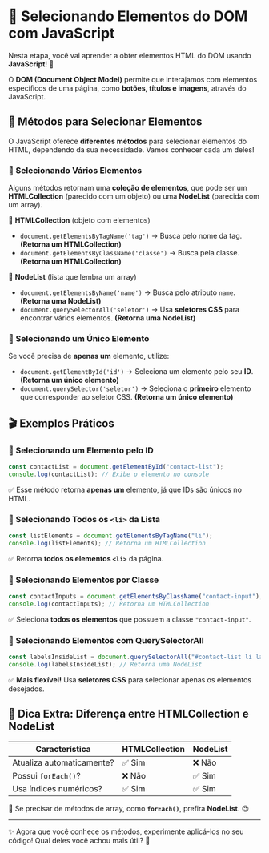 # 📌 Selecionando Elementos do DOM com JavaScript  

Nesta etapa, você vai aprender a obter elementos HTML do DOM usando **JavaScript**! 🎯  

O **DOM (Document Object Model)** permite que interajamos com elementos específicos de uma página, como **botões, títulos e imagens**, através do JavaScript.  

## 🎯 Métodos para Selecionar Elementos  

O JavaScript oferece **diferentes métodos** para selecionar elementos do HTML, dependendo da sua necessidade. Vamos conhecer cada um deles!  

### 🔹 Selecionando **Vários** Elementos  
Alguns métodos retornam uma **coleção de elementos**, que pode ser um **HTMLCollection** (parecido com um objeto) ou uma **NodeList** (parecida com um array).  

🔹 **HTMLCollection** (objeto com elementos)  
- `document.getElementsByTagName('tag')` → Busca pelo nome da tag. **(Retorna um HTMLCollection)**  
- `document.getElementsByClassName('classe')` → Busca pela classe. **(Retorna um HTMLCollection)**  

🔹 **NodeList** (lista que lembra um array)  
- `document.getElementsByName('name')` → Busca pelo atributo `name`. **(Retorna uma NodeList)**  
- `document.querySelectorAll('seletor')` → Usa **seletores CSS** para encontrar vários elementos. **(Retorna uma NodeList)**  

### 🔸 Selecionando um **Único** Elemento  
Se você precisa de **apenas um** elemento, utilize:  
- `document.getElementById('id')` → Seleciona um elemento pelo seu **ID**. **(Retorna um único elemento)**  
- `document.querySelector('seletor')` → Seleciona o **primeiro** elemento que corresponder ao seletor CSS. **(Retorna um único elemento)**  

## 🎬 Exemplos Práticos  

### 📌 Selecionando um Elemento pelo ID  
```js
const contactList = document.getElementById("contact-list");
console.log(contactList); // Exibe o elemento no console
```
✅ Esse método retorna **apenas um** elemento, já que IDs são únicos no HTML.  

### 📌 Selecionando Todos os `<li>` da Lista  
```js
const listElements = document.getElementsByTagName("li");
console.log(listElements); // Retorna um HTMLCollection
```
✅ Retorna **todos os elementos `<li>`** da página.  

### 📌 Selecionando Elementos por Classe  
```js
const contactInputs = document.getElementsByClassName("contact-input");
console.log(contactInputs); // Retorna um HTMLCollection
```
✅ Seleciona **todos os elementos** que possuem a classe `"contact-input"`.  

### 📌 Selecionando Elementos com QuerySelectorAll  
```js
const labelsInsideList = document.querySelectorAll("#contact-list li label");
console.log(labelsInsideList); // Retorna uma NodeList
```
✅ **Mais flexível!** Usa **seletores CSS** para selecionar apenas os elementos desejados.  

## 🚀 Dica Extra: Diferença entre **HTMLCollection** e **NodeList**  

| Característica         | HTMLCollection       | NodeList |
|----------------------|--------------------|----------|
| Atualiza automaticamente? | ✅ Sim | ❌ Não |
| Possui `forEach()`? | ❌ Não | ✅ Sim |
| Usa índices numéricos? | ✅ Sim | ✅ Sim |

🔹 Se precisar de métodos de array, como **`forEach()`**, prefira **NodeList**. 😉  

---

✨ Agora que você conhece os métodos, experimente aplicá-los no seu código! Qual deles você achou mais útil? 🚀  
